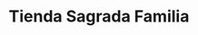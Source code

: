 ---
title: "Tienda Sagrada Familia"
url: /quetzaltenango/tienda-sagrada-familia/
shop: Allgemein
---